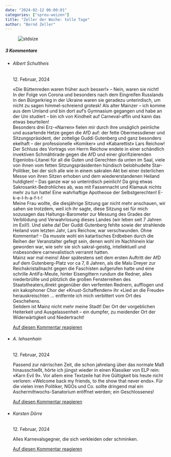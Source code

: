 ```yaml
---
date: "2024-02-12 06:00:01"
categories: ["spreu-weizen"]
title: "Zeller der Woche: tolle Tage"
author: "Bernd Zeller"
---
```



<figure>
<img src="https://www.publicomag.com/wp-content/uploads/2024/02/tolle-Tage.jpeg" alt=stdsize>
</figure>


<!--more-->
<h5 class="comments-h">
3 Kommentare </h5>
<ul class="commentlist">
<li class="comment even thread-even depth-1 clearfix" id="li-comment-120538">
<h6 class="author">Albert Schultheis</h6> <span class="date">12. Februar, 2024</span>



«Die Büttenreden waren früher auch besser!» &#8211; Nein, waren sie nicht!<br>
In der Folge von Corona und besonders nach dem Eingreifen Russlands in den Bürgerkrieg in der Ukraine waren sie geradezu unterirdisch, um nicht zu sagen himmel-schreiend grotesk! Als alter Mainzer &#8211; ich komme aus dem Umland und bin dort auf&#8217;s Gymnasium gegangen und habe an der Uni studiert &#8211; bin ich von Kindheit auf Carneval-affin und kann das etwas beurteilen!<br>
Besonders drei Erz-«Narren» fielen mir durch ihre unsäglich peinliche und ausartende Hetze gegen die AfD auf: der fette Obermessdiener und Sitzungspräsident, der zottelige Guddi Gutenberg und ganz besonders ekelhaft &#8211; der professionelle «Komiker» und «Kabarettist» Lars Reichow! Der Schluss des Vortrags von Herrn Reichow endete in einer schändlich invektiven Schmähtirade gegen die AfD und einer glorifizierenden Eigenlobs-Litanei für all die Guten und Gerechten da unten im Saal, viele von ihnen vom fetten Sitzungspräsidenten hündisch belobhudelte Star-Politiker, bei der sich alle wie in einem sakralen Akt bei einer österlichen Messe von ihren Sitzen erhoben und dem wiedererstandenen Heiland huldigten! &#8211; Das ganze war so unterirdisch peinlich! Da ging etwas Sakrosankt-Bedrohliches ab, was mit Fassennacht und Klamauk nichts mehr zu tun hatte! Eine wahrhaftige Apotheose der Selbstgerechten! E-k-e-l-h-a-f-t-!<br>
Meine Frau wollte, die diesjährige Sitzung gar nicht mehr anschauen, wir sahen sie trotzdem, weil ich ihr sagte, diese Sitzung sei für mich sozusagen das Haltungs-Barometer zur Messung des Grades der Verblödung und Verwahrlosung dieses Landes (wir leben seit 7 Jahren im Exil!). Und siehe da! Der Guddi Gutenberg fehlte sowie der strahlende Heiland vom letzten Jahr, Lars Reichow, war verschwunden. Ohne Kommentar! &#8211; Da musste wohl ein katartisches Erdbeben durch die Reihen der Veranstalter gefegt sein, denen wohl im Nachhinein klar geworden war, wie sehr sie sich sakral-geistig, intellektuell und insbesondere carnevalistisch verrannt hatten.<br>
Mainz war mal meins! Aber spätestens seit dem ersten Auftritt der AfD auf dem Gutenberg-Platz vor ca 7, 8 Jahren, als die Malu Dreyer zur Reichskristallnacht gegen die Faschisten aufgerufen hatte und eine schrille AntiFa-Meute, hinter Eisengittern rundum die Redner, alles niederbrüllte und plötzlich die großen Fensterreihen des Staatstheaters,direkt gegenüber den verfemten Rednern, aufflogen und ein kakophoner Chor der «Knust-Schaffenden» ihr «Lied an die Freude» herauskreischten &#8230; entfernte ich mich verbittert vom Ort des Geschehens.<br>
Seitdem ist Mainz nicht mehr meine Stadt! Der Ort der vorgeblichen Heiterkeit und Ausgelassenheit &#8211; ein dumpfer, zu meidender Ort der Widerwärtigkeit und Niedertracht!

<a rel="nofollow" class="comment-reply-link" href="#comment-120538" data-commentid="120538" data-postid="18380" data-belowelement="comment-120538" data-respondelement="respond" data-replyto="Antworte auf Albert Schultheis" aria-label="Antworte auf Albert Schultheis">Auf diesen Kommentar reagieren</a> 


</li>
<li class="comment odd alt thread-odd thread-alt depth-1 clearfix" id="li-comment-120541">
<h6 class="author">A. Iehsenhain</h6> <span class="date">12. Februar, 2024</span>



Passend zur närrischen Zeit, die schon jahrelang über das normale Maß hinausschießt, hörte ich jüngst wieder in einen Klassiker von ELP rein: «Karn Evil 9». Vor allem eine Textzeile hat ihre Gültigkeit bis heute nicht verloren: «Welcome back my friends, to the show that never ends». Für die vielen irren Politiker, NGOs und Co. sollte dringend mal ein Aschermittwochs-Sanatorium eröffnet werden; ein Geschlossenes!

<a rel="nofollow" class="comment-reply-link" href="#comment-120541" data-commentid="120541" data-postid="18380" data-belowelement="comment-120541" data-respondelement="respond" data-replyto="Antworte auf A. Iehsenhain" aria-label="Antworte auf A. Iehsenhain">Auf diesen Kommentar reagieren</a> 


</li>
<li class="comment even thread-even depth-1 clearfix" id="li-comment-120542">
<h6 class="author">Karsten Dörre</h6> <span class="date">12. Februar, 2024</span>



Alles Karnevalsgegner, die sich verkleiden oder schminken.

<a rel="nofollow" class="comment-reply-link" href="#comment-120542" data-commentid="120542" data-postid="18380" data-belowelement="comment-120542" data-respondelement="respond" data-replyto="Antworte auf Karsten Dörre" aria-label="Antworte auf Karsten Dörre">Auf diesen Kommentar reagieren</a> 


</li>
</ul>
